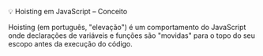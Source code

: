 💡 Hoisting em JavaScript – Conceito

Hoisting (em português, "elevação") é um comportamento do JavaScript onde declarações de variáveis e funções são "movidas" para o topo do seu escopo antes da execução do código.